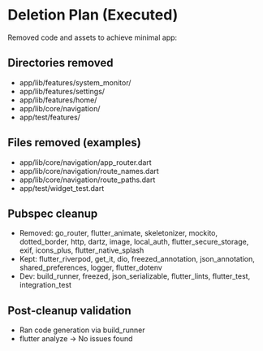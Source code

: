 # Deletion Plan (Executed)

Removed code and assets to achieve minimal app:

## Directories removed
- app/lib/features/system_monitor/
- app/lib/features/settings/
- app/lib/features/home/
- app/lib/core/navigation/
- app/test/features/

## Files removed (examples)
- app/lib/core/navigation/app_router.dart
- app/lib/core/navigation/route_names.dart
- app/lib/core/navigation/route_paths.dart
- app/test/widget_test.dart

## Pubspec cleanup
- Removed: go_router, flutter_animate, skeletonizer, mockito, dotted_border, http, dartz, image, local_auth, flutter_secure_storage, exif, icons_plus, flutter_native_splash
- Kept: flutter_riverpod, get_it, dio, freezed_annotation, json_annotation, shared_preferences, logger, flutter_dotenv
- Dev: build_runner, freezed, json_serializable, flutter_lints, flutter_test, integration_test

## Post‑cleanup validation
- Ran code generation via build_runner
- flutter analyze → No issues found

